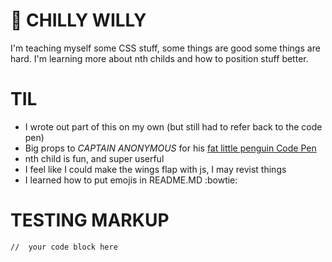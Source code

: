 # :penguin: CHILLY WILLY

I'm teaching myself some CSS stuff, some things are good some things are hard.  I'm learning more about nth childs and how to position stuff better.

# TIL
* I wrote out part of this on my own (but still had to refer back to the code pen)
* Big props to _CAPTAIN ANONYMOUS_ for his [fat little penguin Code Pen](http://codepen.io/anon/pen/Nprgez)
* nth child is fun, and super userful
* I feel like I could make the wings flap with js, I may revist things
* I learned how to put emojis in README.MD :bowtie:

# TESTING MARKUP

```<language identifier>
//  your code block here
```
